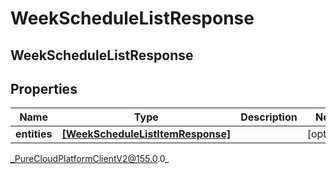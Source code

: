 # WeekScheduleListResponse

## WeekScheduleListResponse

## Properties

|Name | Type | Description | Notes|
|------------ | ------------- | ------------- | -------------|
| **entities** | [**[WeekScheduleListItemResponse]**](WeekScheduleListItemResponse) |  | [optional] |



_PureCloudPlatformClientV2@155.0.0_
